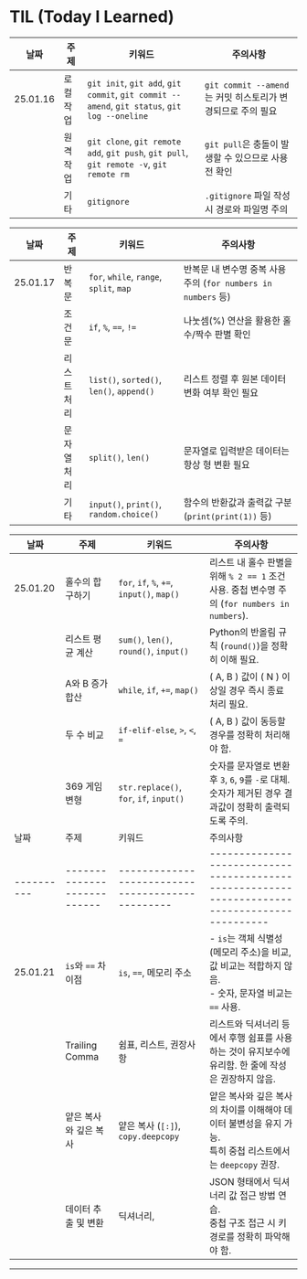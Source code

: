 # TIL (Today I Learned)

| 날짜     | 주제          | 키워드                                                                                 | 주의사항                                             |
|----------|---------------|---------------------------------------------------------------------------------------|----------------------------------------------------|
| 25.01.16 | 로컬 작업     | `git init`, `git add`, `git commit`, `git commit --amend`, `git status`, `git log --oneline` | `git commit --amend`는 커밋 히스토리가 변경되므로 주의 필요 |
|          | 원격 작업     | `git clone`, `git remote add`, `git push`, `git pull`, `git remote -v`, `git remote rm` | `git pull`은 충돌이 발생할 수 있으므로 사용 전 확인 |
|          | 기타          | `gitignore`                                                                           | `.gitignore` 파일 작성 시 경로와 파일명 주의          |

| 날짜     | 주제          | 키워드                                                                                 | 주의사항                                             |
|----------|---------------|---------------------------------------------------------------------------------------|----------------------------------------------------|
| 25.01.17 | 반복문        | `for`, `while`, `range`, `split`, `map`                                               | 반복문 내 변수명 중복 사용 주의 (`for numbers in numbers` 등) |
|          | 조건문        | `if`, `%`, `==`, `!=`                                                                 | 나눗셈(%) 연산을 활용한 홀수/짝수 판별 확인         |
|          | 리스트 처리   | `list()`, `sorted()`, `len()`, `append()`                                              | 리스트 정렬 후 원본 데이터 변화 여부 확인 필요      |
|          | 문자열 처리   | `split()`, `len()`                                                                    | 문자열로 입력받은 데이터는 항상 형 변환 필요        |
|          | 기타          | `input()`, `print()`, `random.choice()`                                               | 함수의 반환값과 출력값 구분 (`print(print(1))` 등) |

| 날짜     | 주제          | 키워드                                     | 주의사항                                             |
|----------|---------------|-------------------------------------------|----------------------------------------------------|
| 25.01.20 | 홀수의 합 구하기 | `for`, `if`, `%`, `+=`, `input()`, `map()` | 리스트 내 홀수 판별을 위해 `% 2 == 1` 조건 사용. 중첩 변수명 주의 (`for numbers in numbers`). |
|          | 리스트 평균 계산 | `sum()`, `len()`, `round()`, `input()`     | Python의 반올림 규칙 (`round()`)을 정확히 이해 필요. |
|          | A와 B 증가 합산 | `while`, `if`, `+=`, `map()`               | \( A, B \) 값이 \( N \) 이상일 경우 즉시 종료 처리 필요. |
|          | 두 수 비교     | `if-elif-else`, `>`, `<`, `=`              | \( A, B \) 값이 동등할 경우를 정확히 처리해야 함. |
|          | 369 게임 변형  | `str.replace()`, `for`, `if`, `input()`    | 숫자를 문자열로 변환 후 `3`, `6`, `9`를 `-`로 대체. 숫자가 제거된 경우 결과값이 정확히 출력되도록 주의. |
| 날짜     | 주제                      | 키워드                                          | 주의사항                                                                                       |
|----------|---------------------------|------------------------------------------------|----------------------------------------------------------------------------------------------|
| 25.01.21 | `is`와 `==` 차이점        | `is`, `==`, 메모리 주소                        | - `is`는 객체 식별성(메모리 주소)을 비교, 값 비교는 적합하지 않음.<br>- 숫자, 문자열 비교는 `==` 사용. |
|          | Trailing Comma           | 쉼표, 리스트, 권장사항                         | 리스트와 딕셔너리 등에서 후행 쉼표를 사용하는 것이 유지보수에 유리함. 한 줄에 작성은 권장하지 않음.       |
|          | 얕은 복사와 깊은 복사     | 얕은 복사 (`[:]`), `copy.deepcopy`             | 얕은 복사와 깊은 복사의 차이를 이해해야 데이터 불변성을 유지 가능.<br>특히 중첩 리스트에서는 `deepcopy` 권장. |
|          | 데이터 추출 및 변환       | 딕셔너리,                   | JSON 형태에서 딕셔너리 값 접근 방법 연습.<br>중첩 구조 접근 시 키 경로를 정확히 파악해야 함.              |


---
